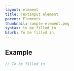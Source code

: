 ```yaml
---
layout: element
title: TextInput element
parent: Elements
thumbnail: sample-element.png
syntax: to be filled in
blurb: To be filled in.
---
```


## Example
```javascript
// To be filled in
```


